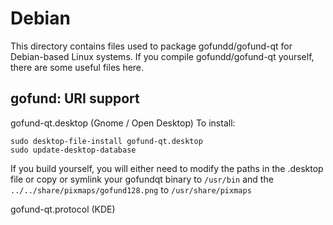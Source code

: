 
Debian
====================
This directory contains files used to package gofundd/gofund-qt
for Debian-based Linux systems. If you compile gofundd/gofund-qt yourself, there are some useful files here.

## gofund: URI support ##


gofund-qt.desktop  (Gnome / Open Desktop)
To install:

	sudo desktop-file-install gofund-qt.desktop
	sudo update-desktop-database

If you build yourself, you will either need to modify the paths in
the .desktop file or copy or symlink your gofundqt binary to `/usr/bin`
and the `../../share/pixmaps/gofund128.png` to `/usr/share/pixmaps`

gofund-qt.protocol (KDE)


